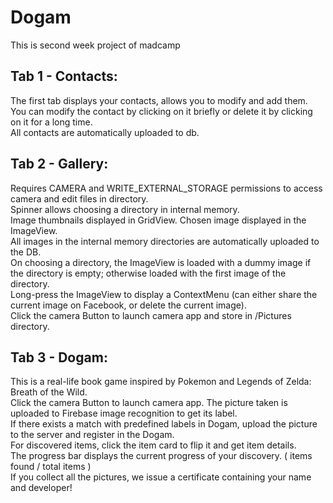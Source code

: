 # Dogam
This is second week project of madcamp

##  Tab 1 - Contacts:
The first tab displays your contacts, allows you to modify and add them.  
You can modify the contact by clicking on it briefly or delete it by clicking on it for a long time.  
All contacts are automatically uploaded to db.

## Tab 2 - Gallery:
Requires CAMERA and WRITE_EXTERNAL_STORAGE permissions to access camera and edit files in directory.  
Spinner allows choosing a directory in internal memory.  
Image thumbnails displayed in GridView. Chosen image displayed in the ImageView.  
All images in the internal memory directories are automatically uploaded to the DB.  
On choosing a directory, the ImageView is loaded with a dummy image if the directory is empty; otherwise loaded with the first image of the directory.  
Long-press the ImageView to display a ContextMenu (can either share the current image on Facebook, or delete the current image).  
Click the camera Button to launch camera app and store in /Pictures directory.

## Tab 3 - Dogam:
This is a real-life book game inspired by Pokemon and Legends of Zelda: Breath of the Wild.  
Click the camera Button to launch camera app. The picture taken is uploaded to Firebase image recognition to get its label.  
If there exists a match with predefined labels in Dogam, upload the picture to the server and register in the Dogam.  
For discovered items, click the item card to flip it and get item details.  
The progress bar displays the current progress of your discovery. ( items found / total items )  
If you collect all the pictures, we issue a certificate containing your name and developer!
